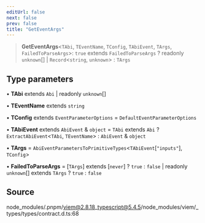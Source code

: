 ```yaml
---
editUrl: false
next: false
prev: false
title: "GetEventArgs"
---
```


> **GetEventArgs**\<`TAbi`, `TEventName`, `TConfig`, `TAbiEvent`, `TArgs`, `FailedToParseArgs`\>: `true` extends `FailedToParseArgs` ? readonly `unknown`[] \| `Record`\<`string`, `unknown`\> : `TArgs`

## Type parameters

• **TAbi** extends `Abi` \| readonly `unknown`[]

• **TEventName** extends `string`

• **TConfig** extends `EventParameterOptions` = `DefaultEventParameterOptions`

• **TAbiEvent** extends `AbiEvent` & `object` = `TAbi` extends `Abi` ? `ExtractAbiEvent`\<`TAbi`, `TEventName`\> : `AbiEvent` & `object`

• **TArgs** = `AbiEventParametersToPrimitiveTypes`\<`TAbiEvent`\[`"inputs"`\], `TConfig`\>

• **FailedToParseArgs** = [`TArgs`] extends [`never`] ? `true` : `false` \| readonly `unknown`[] extends `TArgs` ? `true` : `false`

## Source

node\_modules/.pnpm/viem@2.8.18\_typescript@5.4.5/node\_modules/viem/\_types/types/contract.d.ts:68
